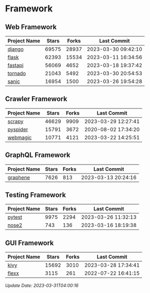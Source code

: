 # Framework

## Web Framework
| Project Name | Stars | Forks | Last Commit |
| ------------ | ----- | ----- | ----------- |
| [django](https://github.com/django/django) | 69575 | 28937 | 2023-03-30 09:42:10 |
| [flask](https://github.com/pallets/flask) | 62393 | 15534 | 2023-03-11 16:34:56 |
| [fastapi](https://github.com/tiangolo/fastapi) | 56069 | 4652 | 2023-03-18 19:37:42 |
| [tornado](https://github.com/tornadoweb/tornado) | 21043 | 5492 | 2023-03-30 20:54:53 |
| [sanic](https://github.com/sanic-org/sanic) | 16954 | 1500 | 2023-03-26 19:54:28 |

## Crawler Framework
| Project Name | Stars | Forks | Last Commit |
| ------------ | ----- | ----- | ----------- |
| [scrapy](https://github.com/scrapy/scrapy) | 46629 | 9909 | 2023-03-29 12:27:41 |
| [pyspider](https://github.com/binux/pyspider) | 15791 | 3672 | 2020-08-02 17:34:20 |
| [webmagic](https://github.com/code4craft/webmagic) | 10771 | 4121 | 2023-03-22 14:25:51 |

## GraphQL Framework
| Project Name | Stars | Forks | Last Commit |
| ------------ | ----- | ----- | ----------- |
| [graphene](https://github.com/graphql-python/graphene) | 7626 | 813 | 2023-03-13 20:24:16 |

## Testing Framework
| Project Name | Stars | Forks | Last Commit |
| ------------ | ----- | ----- | ----------- |
| [pytest](https://github.com/pytest-dev/pytest) | 9975 | 2294 | 2023-03-26 11:32:13 |
| [nose2](https://github.com/nose-devs/nose2) | 743 | 136 | 2023-03-16 18:19:38 |

## GUI Framework
| Project Name | Stars | Forks | Last Commit |
| ------------ | ----- | ----- | ----------- |
| [kivy](https://github.com/kivy/kivy) | 15692 | 3010 | 2023-03-28 17:34:41 |
| [flexx](https://github.com/flexxui/flexx) | 3115 | 261 | 2022-07-22 16:41:15 |

*Update Date: 2023-03-31T04:00:16*